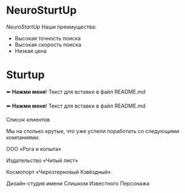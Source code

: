 # NeuroSturtUp
*NeuroStartUp*
Наши преимущества:
* Высокая точность поиска
* Высокая скорость поиска
* Низкая цена
# Sturtup
⬅️ **Нажми меня**! Текст для вставки в файл README.md

⬅️ **Нажми меня**! Текст для вставки в файл README.md

Список клиентов

Мы на столько крутые, что уже успели поработать со следующими компаниями:

ООО «Рога и копыта»

Издательство «Читый лист»

Космопорт «Черезтерновый Кзвёздный»

Дизайн-студия имени Слишком Известного Персонажа
